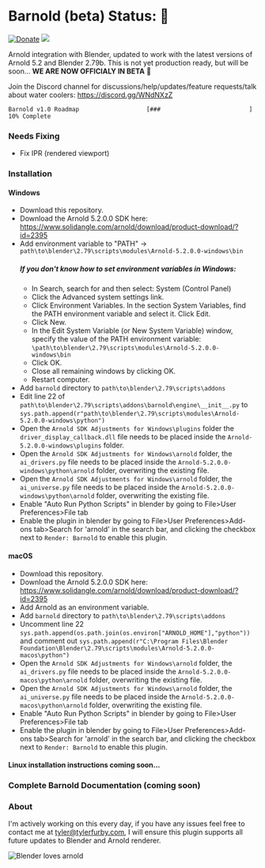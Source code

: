 # Barnold (beta) Status: :green_heart: 
[![Donate](https://img.shields.io/badge/Donate-PayPal-green.svg)](https://www.paypal.com/cgi-bin/webscr?cmd=_s-xclick&hosted_button_id=5D8ZMMACFUX36)
![](https://cdn.rawgit.com/tyler-furby/barnold/master/arnold%20logo.svg)

Arnold integration with Blender, updated to work with the latest versions of Arnold 5.2 and Blender 2.79b. This is not yet production ready, but will be soon... **WE ARE NOW OFFICIALY IN BETA** :balloon:

Join the Discord channel for discussions/help/updates/feature requests/talk about water coolers: https://discord.gg/WNdNXzZ

```
Barnold v1.0 Roadmap                   [###                         ] 10% Complete
```
### Needs Fixing
- Fix IPR (rendered viewport)

### Installation
#### Windows
- Download this repository.
- Download the Arnold 5.2.0.0 SDK here: https://www.solidangle.com/arnold/download/product-download/?id=2395
- Add environment variable to "PATH" -> `path\to\blender\2.79\scripts\modules\Arnold-5.2.0.0-windows\bin` 
  ##### If you don't know how to set environment variables in Windows:
  - In Search, search for and then select: System (Control Panel)
  - Click the Advanced system settings link.
  - Click Environment Variables. In the section System Variables, find the PATH environment variable and select it. Click Edit.
  - Click New.
  - In the Edit System Variable (or New System Variable) window, specify the value of the PATH environment variable: `\path\to\blender\2.79\scripts\modules\Arnold-5.2.0.0-windows\bin` 
  - Click OK. 
  - Close all remaining windows by clicking OK.
  - Restart computer.
- Add `barnold` directory to `path\to\blender\2.79\scripts\addons`
- Edit line 22 of `path\to\blender\2.79\scripts\addons\barnold\engine\__init__.py` to `sys.path.append(r"path\to\blender\2.79\scripts\modules\Arnold-5.2.0.0-windows\python")`
- Open the `Arnold SDK Adjustments for Windows\plugins` folder the `driver_display_callback.dll` file needs to be placed inside the `Arnold-5.2.0.0-windows\plugins` folder.
- Open the `Arnold SDK Adjustments for Windows\arnold` folder, the `ai_drivers.py` file needs to be placed inside the `Arnold-5.2.0.0-windows\python\arnold` folder, overwriting the existing file.
- Open the `Arnold SDK Adjustments for Windows\arnold` folder, the `ai_universe.py` file needs to be placed inside the `Arnold-5.2.0.0-windows\python\arnold` folder, overwriting the existing file. 
- Enable "Auto Run Python Scripts" in blender by going to File>User Preferences>File tab 
- Enable the plugin in blender by going to File>User Preferences>Add-ons tab>Search for 'arnold' in the search bar, and clicking the checkbox next to `Render: Barnold` to enable this plugin.

#### macOS
- Download this repository.
- Download the Arnold 5.2.0.0 SDK here: https://www.solidangle.com/arnold/download/product-download/?id=2395
- Add Arnold as an environment variable.
- Add `barnold` directory to `path\to\blender\2.79\scripts\addons`
- Uncomment line 22 `sys.path.append(os.path.join(os.environ["ARNOLD_HOME"],"python"))` and comment out `sys.path.append(r"C:\Program Files\Blender Foundation\Blender\2.79\scripts\modules\Arnold-5.2.0.0-macos\python")`
- Open the `Arnold SDK Adjustments for Windows\arnold` folder, the `ai_drivers.py` file needs to be placed inside the `Arnold-5.2.0.0-macos\python\arnold` folder, overwriting the existing file.
- Open the `Arnold SDK Adjustments for Windows\arnold` folder, the `ai_universe.py` file needs to be placed inside the `Arnold-5.2.0.0-macos\python\arnold` folder, overwriting the existing file. 
- Enable "Auto Run Python Scripts" in blender by going to File>User Preferences>File tab 
- Enable the plugin in blender by going to File>User Preferences>Add-ons tab>Search for 'arnold' in the search bar, and clicking the checkbox next to `Render: Barnold` to enable this plugin.

#### Linux installation instructions coming soon...

### Complete Barnold Documentation (coming soon)

### About
I'm actively working on this every day, if you have any issues feel free to contact me at tyler@tylerfurby.com,
I will ensure this plugin supports all future updates to Blender and Arnold renderer.

![Blender loves arnold](https://cdn.rawgit.com/tyler-furby/Furby-Studios-Website-Files/a449e03a/images/Untitled-1.png)
